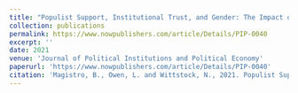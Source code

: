 ```yaml
---
title: "Populist Support, Institutional Trust, and Gender: The Impact of Foreign-Imposed Austerity During the European Debt Crisis."
collection: publications
permalink: https://www.nowpublishers.com/article/Details/PIP-0040
excerpt: ''
date: 2021
venue: 'Journal of Political Institutions and Political Economy'
paperurl: 'https://www.nowpublishers.com/article/Details/PIP-0040'
citation: 'Magistro, B., Owen, L. and Wittstock, N., 2021. Populist Support, Institutional Trust, and Gender: The Impact of Foreign-Imposed Austerity During the European Debt Crisis. Journal of Political Institutions and Political Economy, 2(3), pp.329-346.'
---
```

